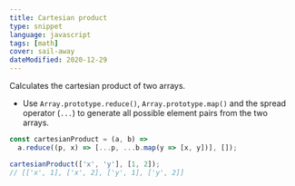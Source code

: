 ```yaml
---
title: Cartesian product
type: snippet
language: javascript
tags: [math]
cover: sail-away
dateModified: 2020-12-29
---
```


Calculates the cartesian product of two arrays.

- Use `Array.prototype.reduce()`, `Array.prototype.map()` and the spread operator (`...`) to generate all possible element pairs from the two arrays.

```js
const cartesianProduct = (a, b) =>
  a.reduce((p, x) => [...p, ...b.map(y => [x, y])], []);

cartesianProduct(['x', 'y'], [1, 2]);
// [['x', 1], ['x', 2], ['y', 1], ['y', 2]]
```

